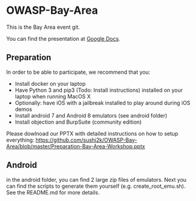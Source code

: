 # OWASP-Bay-Area

This is the Bay Area event git.

You can find the presentation at [Google Docs](https://docs.google.com/presentation/d/1n3NigZdb0HNGPXDpIivem8T4gmo7LueHUvr62qjlQrg/edit?usp=sharing).


## Preparation
In order to be able to participate, we recommend that you:
- Install docker on your laptop
- Have Python 3 and pip3 (Todo: Install instructions) installed on your laptop when running MacOS X
- Optionally: have iOS with a jailbreak installed to play around during iOS demos
- Install android 7 and Android 8 emulators (see android folder)
- Install objection and BurpSuite (community edition)

Please dowlnoad our PPTX with detailed instructions on how to setup everything: https://github.com/sushi2k/OWASP-Bay-Area/blob/master/Preparation-Bay-Area-Workshop.pptx

## Android

in the android folder, you can find 2 large zip files of emulators. Next you can find the scripts to generate them yourself (e.g. create_root_emu<androidversion>.sh). See the README.md for more details.
  
  
